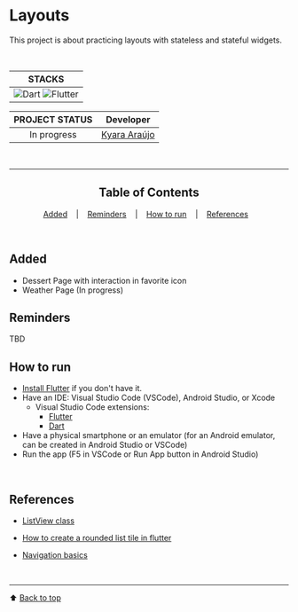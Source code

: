 
# Layouts

This project is about practicing layouts with stateless and stateful widgets.


<div align="center">
<br>

|                                                                                                STACKS                                                                                                |
|:----------------------------------------------------------------------------------------------------------------------------------------------------------------------------------------------------:|
| ![Dart](https://img.shields.io/badge/-Dart-0175C2?style=flat-round&logo=dart&logoColor=white) ![Flutter](https://img.shields.io/badge/-Flutter-02569B?style=flat-round&logo=flutter&logoColor=white) |

| PROJECT STATUS |                   Developer                    |
|:--------------:|:----------------------------------------------:|
|  In progress   | [Kyara Araújo](https://github.com/kyaraaraujo) |


<br>



---

## Table of Contents

[Added](#added) &nbsp;&nbsp; | &nbsp;&nbsp;
[Reminders](#reminders) &nbsp;&nbsp; | &nbsp;&nbsp;
[How to run](#how-to-run) &nbsp;&nbsp; | &nbsp;&nbsp;
[References](#references) &nbsp;&nbsp;



</div>
<br>


## Added
- Dessert Page with interaction in favorite icon
- Weather Page (In progress)
  

## Reminders
TBD

## **How to run**
- [Install Flutter](https://flutter.dev/) if you don't have it.
- Have an IDE: Visual Studio Code (VSCode), Android Studio, or Xcode
    - Visual Studio Code extensions:
        - [Flutter](https://marketplace.visualstudio.com/items?itemName=Dart-Code.flutter)
        - [Dart](https://marketplace.visualstudio.com/items?itemName=Dart-Code.dart-code)
- Have a physical smartphone or an emulator (for an Android emulator, can be created in Android Studio or VSCode)
- Run the app (F5 in VSCode or Run App button in Android Studio)

<br>


## References

- [ListView class](https://api.flutter.dev/flutter/widgets/ListView-class.html)

- [How to create a rounded list tile in flutter](https://www.kindacode.com/snippet/how-to-create-rounded-listtile-in-flutter/)

- [Navigation basics](https://docs.flutter.dev/cookbook/navigation/navigation-basics)



<br>

---
⬆ [Back to top](#layouts)

<br>
